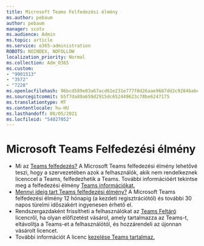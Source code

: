 ```yaml
---
title: Microsoft Teams Felfedezési élmény
ms.author: pebaum
author: pebaum
manager: scotv
ms.audience: Admin
ms.topic: article
ms.service: o365-administration
ROBOTS: NOINDEX, NOFOLLOW
localization_priority: Normal
ms.collection: Adm_O365
ms.custom:
- "9001513"
- "3572"
- "7228"
ms.openlocfilehash: 96bcd589e03a67acd61e231e777f0d26aae9687dd2c9284babe3e2669343ca5e
ms.sourcegitcommit: b5f7da89a650d2915dc652449623c78be6247175
ms.translationtype: MT
ms.contentlocale: hu-HU
ms.lasthandoff: 08/05/2021
ms.locfileid: "54027052"
---
```

# <a name="microsoft-teams-exploratory-experience"></a>Microsoft Teams Felfedezési élmény

- Mi az [Teams felfedezés?](https://docs.microsoft.com/microsoftteams/teams-exploratory) A Microsoft Teams felfedezési élmény lehetővé teszi, hogy a szervezetében azok a felhasználók, akik nem rendelkeznek licenccel a Teams, felfedezhetik a Teams. További információért tekintse meg a felfedezési élmény [Teams információkat.](https://docs.microsoft.com/microsoftteams/teams-exploratory#whats-in-the-teams-exploratory-experience)
- [Mennyi ideig tart Teams felfedezési élmény?](https://docs.microsoft.com/microsoftteams/teams-exploratory#how-long-does-the-teams-exploratory-experience-last) A Microsoft Teams felfedezési élmény 12 hónapig (a kezdeti regisztrációtól) és további 30 napos türelmi időszakért ingyenesen érhető el.
- Rendszergazdaként frissítheti a felhasználókat az [Teams Feltáró](https://docs.microsoft.com/microsoftteams/teams-exploratory#upgrade-users-from-the-teams-exploratory-license) licencről, ha olyan előfizetést vásárol, amely tartalmazza az Teams-t, eltávolítja a Teams-et a felhasználótól, és hozzárendeli az újonnan vásárolt licencet.
- További információt A licenc [kezelése Teams tartalmaz.](https://docs.microsoft.com/microsoftteams/teams-exploratory)
